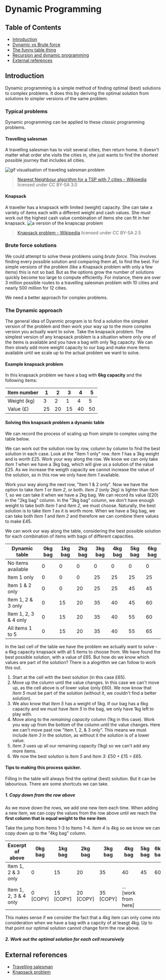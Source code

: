 # Dynamic Programming

## Table of Contents

* [Introduction](#introduction)
* [Dynamic vs Brute force](#terminology)
* [The funny table thing](#terminology)
* [Recursion and dynamic programming](#terminology)
* [External references](#external-references)

## Introduction

Dynamic programming is a simple method of finding optimal (best) solutions to complex problems. It does this by deriving the optimal solution from solutions to simpler versions of the same problem.

### Typical problems

Dynamic programming can be applied to these *classic* programming problems.

#### Travelling salesman

A travelling salesman has to visit several cities, then return home. It doesn't matter what order she visits the cities in, she just wants to find the shortest possible journey that includes all cities.

![gif visualisation of traveling salesman problem](https://upload.wikimedia.org/wikipedia/commons/2/23/Nearestneighbor.gif)
> [Nearest Neighbour algorithm for a TSP with 7 cities - Wikipedia](https://en.wikipedia.org/wiki/Travelling_salesman_problem#/media/File:Nearestneighbor.gif) licensed under CC BY-SA 3.0

#### Knapsack

A traveller has a knapsack with limited (weight) capacity. She can take a variety of items each with a different weight and cash values. She must work out the highest cash value combination of items she can fit in her knapsack.
![a version of the knapscap problem](https://upload.wikimedia.org/wikipedia/commons/thumb/f/fd/Knapsack.svg/486px-Knapsack.svg.png)
>[Knapsack problem - Wikipedia](https://en.wikipedia.org/wiki/Knapsack_problem#/media/File:Knapsack.svg) licensed under CC BY-SA 2.5

### Brute force solutions

We could attempt to solve these problems using *brute force*. This involves finding every possible solution and comparing them all, to find the best. For simple versions of the problem (like a Knapsack problem with only a few items) this is not so bad. But as the options grow the number of solutions quickly become too large to compute efficiently. For instance, there are over 3 million possible routes to a travelling salesman problem with 10 cities and nearly 500 million for 12 cities.

We need a better approach for complex problems.

### The Dynamic approach

The general idea of Dyanmic program is to find a solution the simplest version of the problem and then work your way up to the more complex version you actually want to solve. Take the knapsack problem. The simplest version of any knapsack problem is a situation where only one of the items is available and you have a bag with only 1kg capacity. We can then slowly add more weight capacity to our bag and make more items available until we scale up to the actual problem we want to solve.

#### Example knapsack problem

In this knapsack problem we have a bag with **6kg capacity** and the following items:

Item number       |1            | 2          |3            |4           |5
------------------|-------------|------------|-------------|------------|-----------
Weight (kg)       |3            |2           |1            |4           |5 
Value (£)         |25           |20          |15           |40          |50

#### Solving this knapsack problem a dynamic table

We can record the process of scaling up from simple to complex using the table below. 

We can work out the solution row by row, column by column to find the best solution in each case. Look at the "Item 1 only" row. *Item 1* has a 3kg weight and is worth £25. Work your way along the row. We know we can only take *Item 1* when we have a 3kg bag, which will give us a solution of the value £25. As we increase the weigth capacity we cannot increase the value of the solution, as in this row we only have *Item 1* available.

Work your way along the next row, "Item 1 & 2 only". Now we have the option to take *Item 1* or *Item 2*, or both. *Item 2* (only 2kg) is lighter than *Item 1*, so we can take it when we have a 2kg bag. We can record its value (£20) in the "2kg bag" column. In the "3kg bag" column, we don't have enough weight to take both *Item 1* and *Item 2*, we must choose. Naturally, the best solution is to take *Item 1* as it is worth more. When we have a 5kg bag, we can take both *Item 1* and *Item 2* and therefore we can combine there values to make £45.

We can work our way along the table, considering the best possible solution for each combination of items with bags of different capacities.

Dynamic table        |0kg bag      |1kg bag     |2kg bag      |3kg bag      |4kg bag   |5kg bag    |6kg bag
---------------------|-------------|------------|-------------|-------------|----------|-----------|-----------
No items available   |0            |0           |0            |0            |0         |0          |0
Item 1 only          |0            |0           |0            |25           |25        |25         |25
Item 1 & 2 only      |0            |0           |20           |25           |25        |45         |45
Item 1, 2 & 3 only   |0            |15          |20           |35           |40        |45         |60
Item 1, 2, 3 & 4 only|0            |15          |20           |35           |40        |55         |60
All items 1 to 5     |0            |15          |20           |35           |40        |55         |65

In the last cell of the table we have the problem we actually want to solve - a 6kg capacity knapsack with all 5 items to choose from. We have found the best possible solution, with a value of £65. But how do we know which values are part of the solution? There is a  alogrithm we can follow to work this out.
1. Start at the cell with the best solution (in this case £65).
2. Move up the column until the value changes. In this case we can't move up, as the cell above is of lower value (only £60). We now know that *Item 5* must be part of the solution (without it, we couldn't find a better solution).
3. We also know that *Item 5* has a weight of 5kg. If our bag has a 6kg capacity and we must have *Item 5* in the bag, we only have 1kg left to play with.
4. Move along to the *remaining capacity* column (1kg in this case). Work you way up from the bottom of the column until the value changes. Here we can't move past row "Item 1, 2, & 3 only". This means we must include *Item 3* in the solution, as without it the solution is of a lower value.
5. *Item 3* uses up all our remaining capacity (1kg) so we can't add any more items.
6. We now the best solution is *Item 5* and *Item 3*: £50 + £15 = £65.

#### Tips to making this process quicker.

Filling in the table will always find the optimal (best) solution. But it can be labourious. There are some shortcuts we can take.

##### 1. Copy down from the row above

As we move down the rows, we add one new item each time. When adding a new item, we can copy the values from the row above until we reach the **first column that is equal weight to the new item**. 

Take the jump from Items 1-3 to Items 1-4. *Item 4* is 4kg so we know we can copy down up to the "4kg bag" column. 

Excerpt of above     |0kg bag      |1kg bag     |2kg bag      |3kg bag      |4kg bag             |5kg bag    |6kg bag
---------------------|-------------|------------|-------------|-------------|--------------------|-----------|-----------
Item 1, 2 & 3 only   |0            |15          |20           |35           |40                  |45         |60
Item 1, 2, 3 & 4 only|0 [COPY]     |15 [COPY]   |20 [COPY]    |35 [COPY]    |...[work from here] |           |

This makes sense if we consider the fact that a 4kg item can only come into consideration when we have a bag with a capcity of at leasgt 4kg. Up to that point our optimal solution cannot change form the row above.

##### 2. Work out the optimal solution for each cell recursively

## External references
- [Travelling salesman](https://simple.wikipedia.org/wiki/Travelling_salesman_problem)
- [Knapsack problem](https://en.wikipedia.org/wiki/Knapsack_problem)
